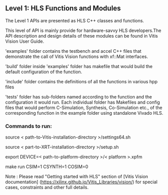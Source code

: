 ## Level 1: HLS Functions and Modules

The Level 1 APIs are presented as HLS C++ classes and functions.

This level of API is mainly provide for hardware-savvy HLS developers.The API description and design details of these modules can be found in Vitis Vision User Guide.

'examples' folder contains the testbench and accel C++ files that demonstrate the call of Vitis Vision functions with xf::Mat interfaces.

'build' folder inside 'examples' folder has makefile that would build the default configuration of the function.

'include' folder contains the definitions of all the functions in various hpp files

'tests' folder has sub-folders named according to the function and the configuration it would run. Each individual folder has Makefiles and config files that would perform C-Simulation, Synthesis, Co-Simulation etc., of the corresponding function in the example folder using standalone Vivado HLS.


### Commands to run:

source < path-to-Vitis-installation-directory >/settings64.sh

source < part-to-XRT-installation-directory >/setup.sh

export DEVICE=< path-to-platform-directory >/< platform >.xpfm

make run CSIM=1 CSYNTH=1 COSIM=0

Note : Please read "Getting started with HLS" section of [Vitis Vision documentation] (https://xilinx.github.io/Vitis_Libraries/vision/) for special cases, constraints and other full details.
